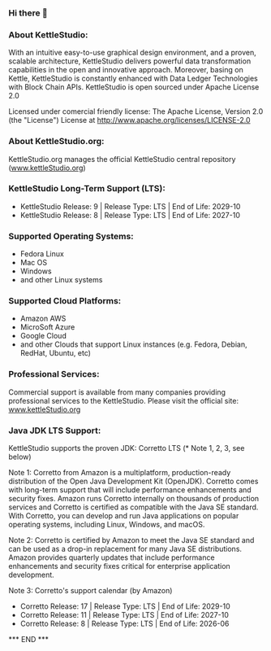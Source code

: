 ### Hi there 👋



### About KettleStudio:

With an intuitive easy-to-use graphical design environment, and a proven, scalable architecture, KettleStudio delivers powerful data transformation capabilities in the open and innovative approach. Moreover, basing on Kettle, KettleStudio is constantly enhanced with Data Ledger Technologies with Block Chain APIs.  KettleStudio is open sourced under Apache License 2.0 

Licensed under comercial friendly license: 
The Apache License, Version 2.0 (the "License") License at http://www.apache.org/licenses/LICENSE-2.0



### About KettleStudio.org:

KettleStudio.org manages the official KettleStudio central repository
(www.kettleStudio.org)



### KettleStudio Long-Term Support (LTS): 
- KettleStudio Release: 9 | Release Type: LTS | End of Life: 2029-10
- KettleStudio Release: 8 | Release Type: LTS | End of Life: 2027-10



### Supported Operating Systems:

- Fedora Linux 
- Mac OS
- Windows
- and other Linux systems



### Supported Cloud Platforms:
- Amazon AWS
- MicroSoft Azure
- Google Cloud
- and other Clouds that support Linux instances (e.g. Fedora, Debian, RedHat, Ubuntu, etc)



### Professional Services:

Commercial support is available from many companies providing professional services to the KettleStudio.
Please visit the official site: www.kettleStudio.org



### Java JDK LTS Support:
KettleStudio supports the proven JDK: Corretto LTS (* Note 1, 2, 3, see below)

Note 1:
Corretto from Amazon is a multiplatform, production-ready distribution of the Open Java Development Kit (OpenJDK). Corretto comes with long-term support that will include performance enhancements and security fixes. Amazon runs Corretto internally on thousands of production services and Corretto is certified as compatible with the Java SE standard. With Corretto, you can develop and run Java applications on popular operating systems, including Linux, Windows, and macOS.

Note 2:
Corretto is certified by Amazon to meet the Java SE standard and can be used as a drop-in replacement for many Java SE distributions. Amazon provides quarterly updates that include performance enhancements and security fixes critical for enterprise application development.

Note 3:
Corretto's support calendar (by Amazon)
- Corretto Release: 17 | Release Type: LTS | End of Life: 2029-10
- Corretto Release: 11 | Release Type: LTS | End of Life: 2027-10
- Corretto Release:  8 | Release Type: LTS | End of Life: 2026-06

*** END ***
